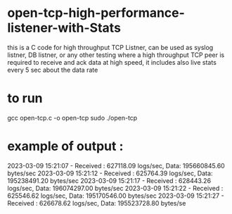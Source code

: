 # open-tcp-high-performance-listener-with-Stats
this is a C code for high throughput TCP Listner, can be used as syslog listner, DB listner, or any other testing where a high throughput TCP peer is required to receive and ack data at high speed, it includes also live stats every 5 sec about the data  rate


# to run

gcc open-tcp.c -o open-tcp
sudo ./open-tcp

# example of output :

2023-03-09 15:21:07 - Received : 627118.09 logs/sec, Data: 195660845.60 bytes/sec
2023-03-09 15:21:12 - Received : 625764.39 logs/sec, Data: 195238491.20 bytes/sec
2023-03-09 15:21:17 - Received : 628443.26 logs/sec, Data: 196074297.00 bytes/sec
2023-03-09 15:21:22 - Received : 625546.62 logs/sec, Data: 195170546.00 bytes/sec
2023-03-09 15:21:27 - Received : 626678.62 logs/sec, Data: 195523728.80 bytes/se
